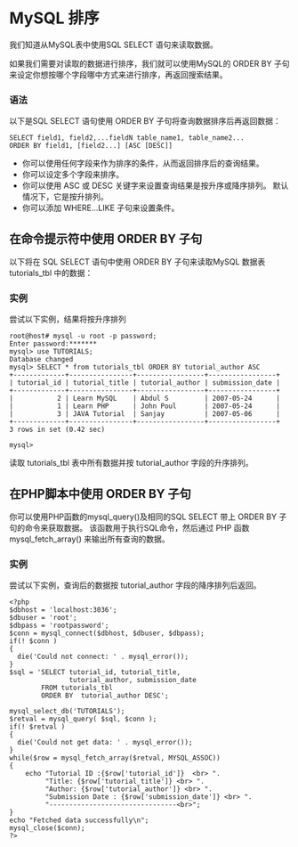 
# MySQL 排序

我们知道从MySQL表中使用SQL SELECT 语句来读取数据。

如果我们需要对读取的数据进行排序，我们就可以使用MySQL的 ORDER BY 子句来设定你想按哪个字段哪中方式来进行排序，再返回搜索结果。

### 语法

以下是SQL SELECT 语句使用 ORDER BY 子句将查询数据排序后再返回数据：

```
SELECT field1, field2,...fieldN table_name1, table_name2...
ORDER BY field1, [field2...] [ASC [DESC]]

```

*   你可以使用任何字段来作为排序的条件，从而返回排序后的查询结果。
*   你可以设定多个字段来排序。
*   你可以使用 ASC 或 DESC 关键字来设置查询结果是按升序或降序排列。 默认情况下，它是按升排列。
*   你可以添加 WHERE...LIKE 子句来设置条件。

## 在命令提示符中使用 ORDER BY 子句

以下将在 SQL SELECT 语句中使用 ORDER BY 子句来读取MySQL 数据表 tutorials_tbl 中的数据：

### 实例

尝试以下实例，结果将按升序排列

```
root@host# mysql -u root -p password;
Enter password:*******
mysql> use TUTORIALS;
Database changed
mysql> SELECT * from tutorials_tbl ORDER BY tutorial_author ASC
+-------------+----------------+-----------------+-----------------+
| tutorial_id | tutorial_title | tutorial_author | submission_date |
+-------------+----------------+-----------------+-----------------+
|           2 | Learn MySQL    | Abdul S         | 2007-05-24      |
|           1 | Learn PHP      | John Poul       | 2007-05-24      |
|           3 | JAVA Tutorial  | Sanjay          | 2007-05-06      |
+-------------+----------------+-----------------+-----------------+
3 rows in set (0.42 sec)

mysql>

```

读取 tutorials_tbl 表中所有数据并按 tutorial_author 字段的升序排列。

## 在PHP脚本中使用 ORDER BY 子句

你可以使用PHP函数的mysql_query()及相同的SQL SELECT 带上 ORDER BY 子句的命令来获取数据。 该函数用于执行SQL命令，然后通过 PHP 函数 mysql_fetch_array() 来输出所有查询的数据。

### 实例

尝试以下实例，查询后的数据按 tutorial_author 字段的降序排列后返回。

```
<?php
$dbhost = 'localhost:3036';
$dbuser = 'root';
$dbpass = 'rootpassword';
$conn = mysql_connect($dbhost, $dbuser, $dbpass);
if(! $conn )
{
  die('Could not connect: ' . mysql_error());
}
$sql = 'SELECT tutorial_id, tutorial_title, 
               tutorial_author, submission_date
        FROM tutorials_tbl
        ORDER BY  tutorial_author DESC';

mysql_select_db('TUTORIALS');
$retval = mysql_query( $sql, $conn );
if(! $retval )
{
  die('Could not get data: ' . mysql_error());
}
while($row = mysql_fetch_array($retval, MYSQL_ASSOC))
{
    echo "Tutorial ID :{$row['tutorial_id']}  <br> ".
         "Title: {$row['tutorial_title']} <br> ".
         "Author: {$row['tutorial_author']} <br> ".
         "Submission Date : {$row['submission_date']} <br> ".
         "--------------------------------<br>";
} 
echo "Fetched data successfully\n";
mysql_close($conn);
?>

```

